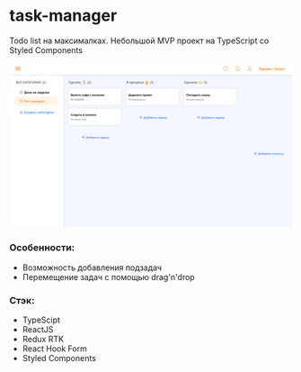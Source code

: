 # task-manager
Todo list на максималках. Небольшой MVP проект на TypeScript со Styled Components

![Скриншот](public/screenshots/01.png?raw=true)

### Особенности:
- Возможность добавления подзадач
- Перемещение задач с помощью drag'n'drop

### Стэк:
- TypeScipt
- ReactJS
- Redux RTK
- React Hook Form
- Styled Components
